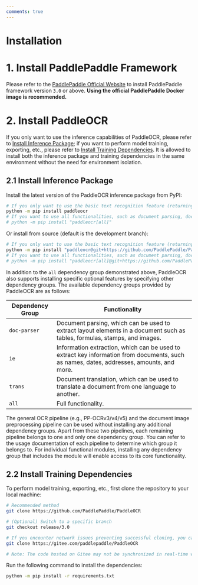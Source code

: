 ```yaml
---
comments: true
---
```


# Installation

# 1. Install PaddlePaddle Framework

Please refer to the [PaddlePaddle Official Website](https://www.paddlepaddle.org.cn/install/quick?docurl=/documentation/docs/en/develop/install/pip/linux-pip.html) to install PaddlePaddle framework version `3.0` or above. **Using the official PaddlePaddle Docker image is recommended.**

# 2. Install PaddleOCR

If you only want to use the inference capabilities of PaddleOCR, please refer to [Install Inference Package](#21-install-inference-package); if you want to perform model training, exporting, etc., please refer to [Install Training Dependencies](#22-install-training-dependencies). It is allowed to install both the inference package and training dependencies in the same environment without the need for environment isolation.

## 2.1 Install Inference Package

Install the latest version of the PaddleOCR inference package from PyPI:

```bash
# If you only want to use the basic text recognition feature (returning text position coordinates and content)
python -m pip install paddleocr
# If you want to use all functionalities, such as document parsing, document understanding, document translation, and key information extraction
# python -m pip install "paddleocr[all]"
```

Or install from source (default is the development branch):

```bash
# If you only want to use the basic text recognition feature (returning text position coordinates and content)
python -m pip install "paddleocr@git+https://github.com/PaddlePaddle/PaddleOCR.git"
# If you want to use all functionalities, such as document parsing, document understanding, document translation, and key information extraction
# python -m pip install "paddleocr[all]@git+https://github.com/PaddlePaddle/PaddleOCR.git"
```

In addition to the `all` dependency group demonstrated above, PaddleOCR also supports installing specific optional features by specifying other dependency groups. The available dependency groups provided by PaddleOCR are as follows:

| Dependency Group | Functionality            |
| ---------------- | ------------------------ |
| `doc-parser`     | Document parsing, which can be used to extract layout elements in a document such as tables, formulas, stamps, and images. |
| `ie`             | Information extraction, which can be used to extract key information from documents, such as names, dates, addresses, amounts, and more. |
| `trans`          | Document translation, which can be used to translate a document from one language to another. |
| `all`            | Full functionality. |

The general OCR pipeline (e.g., PP-OCRv3/v4/v5) and the document image preprocessing pipeline can be used without installing any additional dependency groups. Apart from these two pipelines, each remaining pipeline belongs to one and only one dependency group. You can refer to the usage documentation of each pipeline to determine which group it belongs to. For individual functional modules, installing any dependency group that includes the module will enable access to its core functionality.

## 2.2 Install Training Dependencies

To perform model training, exporting, etc., first clone the repository to your local machine:

```bash
# Recommended method
git clone https://github.com/PaddlePaddle/PaddleOCR

# (Optional) Switch to a specific branch
git checkout release/3.0

# If you encounter network issues preventing successful cloning, you can also use the repository on Gitee:
git clone https://gitee.com/paddlepaddle/PaddleOCR

# Note: The code hosted on Gitee may not be synchronized in real-time with updates from this GitHub project, with a delay of 3~5 days. Please prioritize using the recommended method.
```

Run the following command to install the dependencies:

```bash
python -m pip install -r requirements.txt
```
